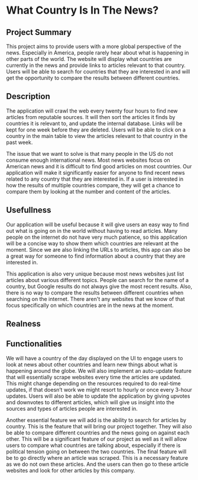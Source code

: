 # What Country Is In The News?

## Project Summary
This project aims to provide users with a more global perspective of the news. Especially in America, people rarely hear about what is happening in other parts of the world. The website will display what countries are currently in the news and provide links to articles relevant to that country. Users will be able to search for countries that they are interested in and will get the opportunity to compare the results between different countries. 

## Description
The application will crawl the web every twenty four hours to find new articles from reputable sources. It will then sort the articles it finds by countries it is relevant to, and update the internal database. Links will be kept for one week before they are deleted. Users will be able to click on a country in the main table to view the articles relevant to that country in the past week.

The issue that we want to solve is that many people in the US do not consume enough international news. Most news websites focus on American news and it is difficult to find good articles on most countries. Our application will make it significantly easier for anyone to find recent news related to any country that they are interested in. If a user is interested in how the results of multiple countries compare, they will get a chance to compare them by looking at the number and content of the articles. 

## Usefullness
Our application will be useful because it will give users an easy way to find out what is going on in the world without having to read articles. Many people on the internet do not have very much patience, so this application will be a concise way to show them which countries are relevant at the moment. Since we are also linking the URLs to articles, this app can also be a great way for someone to find information about a country that they are interested in. 

This application is also very unique because most news websites just list articles about various different topics. People can search for the name of a country, but Google results do not always give the most recent results. Also, there is no way to compare the results between different countries when searching on the internet. There aren't any websites that we know of that focus specifically on which countries are in the news at the moment.

## Realness

## Functionalities
We will have a country of the day displayed on the UI to engage users to look at news about other countries and learn new things about what is happening around the globe. We will also implement an auto-update feature that will essentially scrape websites every time the articles are updated. This might change depending on the resources required to do real-time updates, if that doesn’t work we might resort to hourly or once every 3-hour updates. Users will also be able to update the application by giving upvotes and downvotes to different articles, which will give us insight into the sources and types of articles people are interested in.

Another essential feature we will add is the ability to search for articles by country. This is the feature that will bring our project together. They will also be able to compare different countries and the news going on against each other. This will be a significant feature of our project as well as it will allow users to compare what countries are talking about, especially if there is political tension going on between the two countries. The final feature will be to go directly where an article was scraped. This is a necessary feature as we do not own these articles. And the users can then go to these article websites and look for other articles by this company.



